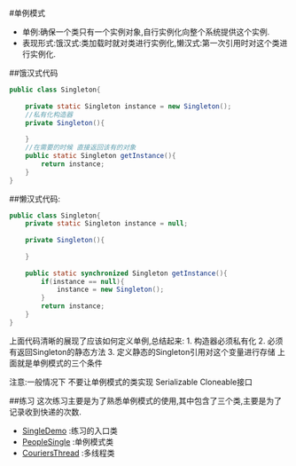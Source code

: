 ﻿#单例模式
 - 单例:确保一个类只有一个实例对象,自行实例化向整个系统提供这个实例.
 - 表现形式:饿汉式:类加载时就对类进行实例化,懒汉式:第一次引用时对这个类进行实例化.
 
##饿汉式代码
```java
public class Singleton{
	
	private static Singleton instance = new Singleton();
	//私有化构造器
	private Singleton(){
	
	}
	//在需要的时候 直接返回该有的对象
	public static Singleton getInstance(){
		return instance;
	}
}
```
##懒汉式代码:
```java
public class Singleton{
	private static Singleton instance = null;
	
	private Singleton(){
		
	}
	
	public static synchronized Singleton getInstance(){
		if(instance == null){
			instance = new Singleton();
		}
		return instance;
	}
}	
```
上面代码清晰的展现了应该如何定义单例,总结起来:
	1. 构造器必须私有化
	2. 必须有返回Singleton的静态方法
	3. 定义静态的Singleton引用对这个变量进行存储
上面就是单例模式的三个条件 

注意:一般情况下 不要让单例模式的类实现 Serializable Cloneable接口

##练习
这次练习主要是为了熟悉单例模式的使用,其中包含了三个类,主要是为了记录收到快递的次数.
- [SingleDemo](./SingleDemo.java)         :练习的入口类
- [PeopleSingle](./PeopleSingle.java)     :单例模式类
- [CouriersThread](./CouriersThread.java) :多线程类
